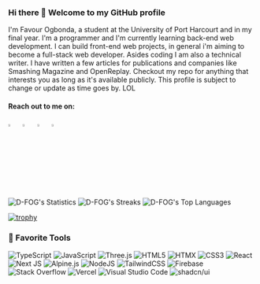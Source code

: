 ### Hi there 👋 Welcome to my GitHub profile
I'm Favour Ogbonda, a student at the University of Port Harcourt and in my final year. I'm a programmer and I'm currently learning back-end web development. I can build front-end web projects, in general i'm aiming to become a full-stack web developer. Asides coding I am also a technical writer. I have written a few articles for publications and companies like Smashing Magazine and OpenReplay. Checkout my repo for anything that interests you as long as it's available publicly. This profile is subject to change or update as time goes by. LOL

#### Reach out to me on:
[<img src="https://github.com/sciencepal/sciencepal/blob/master/assets/discord-round.svg" width="3.5%"/>](https://discord.gg/) &nbsp; 
[<img src="https://img.icons8.com/color/48/000000/twitter.png" width="3.5%"/>](https://twitter.com/FlynnFavour) &nbsp; 
[<img src="https://img.icons8.com/color/48/000000/linkedin.png" width="3.5%"/>](https://ng.linkedin.com/in/favour-ogbonda-612a94231) &nbsp; 
<a href="mailto:ogbondafavour9@gmail.com"> <img src="https://img.icons8.com/fluent/48/000000/gmail.png" width="3.5%"/> </a>

 <!-- &nbsp; 
<a href="https://twitter.com/FlynnFavour">
  <img align="left" src="https://custom-icon-badges.demolab.com/badge/follow_me-blue?logo=twitter&logoColor=fff" alt="twitter"/>
</a> -->



<!-- <a href="https://ng.linkedin.com/in/favour-ogbonda-612a94231">
  <img src="https://custom-icon-badges.demolab.com/badge/follow_me-blue?logo=linkedin&logoColor=fff" alt="linkedin"/>
</a> -->

![D-FOG's Statistics](https://github-readme-stats.vercel.app/api?username=D-FOG&theme=slateorange&show_icons=true&hide_border=true&count_private=true)
![D-FOG's Streaks](https://github-readme-streak-stats.herokuapp.com/?user=d-fog&theme=coral&hide_border=true)
![D-FOG's Top Languages](https://github-readme-stats.vercel.app/api/top-langs/?username=d-fog&theme=slateorange&show_icons=true&hide_border=true&layout=compact)<br>

<!-- ![Manuel-co's Streak](https://github-readme-streak-stats.herokuapp.com/?user=Manuel-co&theme=slateorange&hide_border=true) -->
[![trophy](https://github-profile-trophy.vercel.app/?username=d-fog&theme=juicyfresh&no-frame=true&row=1&&margin-w=20&no-bg=true)](https://github-profile-trophy.vercel.app/?username=sciencepal&theme=juicyfresh&no-frame=true&row=1&&margin-w=20&no-bg=true)

### 🧰 Favorite Tools
![TypeScript](https://img.shields.io/badge/typescript-%23007ACC.svg?style=for-the-badge&logo=typescript&logoColor=white)
![JavaScript](https://img.shields.io/badge/javascript-%23323330.svg?style=for-the-badge&logo=javascript&logoColor=%23F7DF1E)
![Three.js](https://img.shields.io/badge/Three.js-black?style=for-the-badge&logo=Three.js&logoColor=white)
![HTML5](https://img.shields.io/badge/html5-%23E34F26.svg?style=for-the-badge&logo=html5&logoColor=white)
![HTMX](https://img.shields.io/badge/Htmx-3366CC?style=for-the-badge&logo=htmx&logoColor=white)
![CSS3](https://img.shields.io/badge/css3-%231572B6.svg?style=for-the-badge&logo=css3&logoColor=white)
![React](https://img.shields.io/badge/react-%2320232a.svg?style=for-the-badge&logo=react&logoColor=%2361DAFB)
![Next JS](https://img.shields.io/badge/Next.js-black?style=for-the-badge&logo=Next.js&logoColor=white)
![Alpine.js](https://img.shields.io/badge/Alpine.js-8BC0D0?style=for-the-badge&logo=Alpine.js&logoColor=white)
![NodeJS](https://img.shields.io/badge/node.js-6DA55F?style=for-the-badge&logo=node.js&logoColor=white)
![TailwindCSS](https://img.shields.io/badge/tailwindcss-%2338B2AC.svg?style=for-the-badge&logo=tailwind-css&logoColor=white)
![Firebase](https://img.shields.io/badge/firebase-%23039BE5.svg?style=for-the-badge&logo=firebase)
![Stack Overflow](https://img.shields.io/badge/-Stackoverflow-FE7A16?style=for-the-badge&logo=stack-overflow&logoColor=white)
![Vercel](https://img.shields.io/badge/vercel-%23000000.svg?style=for-the-badge&logo=vercel&logoColor=white)
![Visual Studio Code](https://img.shields.io/badge/Visual%20Studio%20Code-0078d7.svg?style=for-the-badge&logo=visual-studio-code&logoColor=white)
![shadcn/ui](https://img.shields.io/badge/shields.io-black?style=for-the-badge&logo=shadcnui&logoColor=white)


<!--
**D-FOG/D-FOG** is a ✨ _special_ ✨ repository because its `README.md` (this file) appears on your GitHub profile.

Here are some ideas to get you started:

- 🔭 I’m currently working on ...
- 🌱 I’m currently learning ...
- 👯 I’m looking to collaborate on ...
- 🤔 I’m looking for help with ...
- 💬 Ask me about ...
- 📫 How to reach me: ...
- 😄 Pronouns: ...
- ⚡ Fun fact: ...
-->
